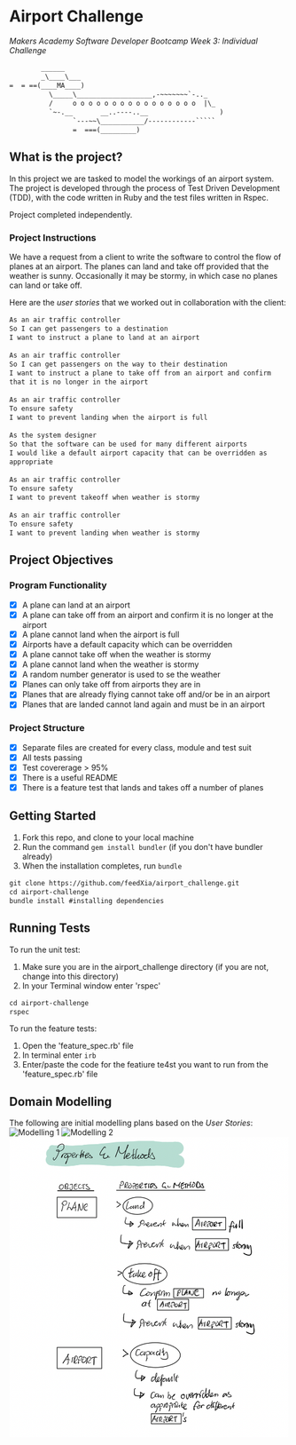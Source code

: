 # Airport Challenge

_Makers Academy Software Developer Bootcamp Week 3: Individual Challenge_

```
        ______
        _\____\___
=  = ==(____MA____)
          \_____\___________________,-~~~~~~~`-.._
          /     o o o o o o o o o o o o o o o o  |\_
          `~-.__       __..----..__                  )
                `---~~\___________/------------`````
                =  ===(_________)

```

## What is the project?
In this project we are tasked to model the workings of an airport system. The project is developed through the process of Test Driven Development (TDD), with the code written in Ruby and the test files written in Rspec.

Project completed independently.

### Project Instructions
We have a request from a client to write the software to control the flow of planes at an airport. The planes can land and take off provided that the weather is sunny. Occasionally it may be stormy, in which case no planes can land or take off.  

Here are the *user stories* that we worked out in collaboration with the client:

```
As an air traffic controller 
So I can get passengers to a destination 
I want to instruct a plane to land at an airport

As an air traffic controller 
So I can get passengers on the way to their destination 
I want to instruct a plane to take off from an airport and confirm that it is no longer in the airport

As an air traffic controller 
To ensure safety 
I want to prevent landing when the airport is full 

As the system designer
So that the software can be used for many different airports
I would like a default airport capacity that can be overridden as appropriate

As an air traffic controller 
To ensure safety 
I want to prevent takeoff when weather is stormy 

As an air traffic controller 
To ensure safety 
I want to prevent landing when weather is stormy 
```

## Project Objectives

### Program Functionality
- [x] A plane can land at an airport
- [x] A plane can take off from an airport and confirm it is no longer at the airport
- [x] A plane cannot land when the airport is full
- [x] Airports have a default capacity which can be overridden
- [x] A plane cannot take off when the weather is stormy
- [x] A plane cannot land when the weather is stormy
- [x] A random number generator is used to se the weather
- [x] Planes can only take off from airports they are in
- [x] Planes that are already flying cannot take off and/or be in an airport
- [x] Planes that are landed cannot land again and must be in an airport

### Project Structure
- [x] Separate files are created for every class, module and test suit
- [x] All tests passing
- [x] Test covererage > 95%
- [x] There is a useful README
- [x] There is a feature test that lands and takes off a number of planes

## Getting Started
1. Fork this repo, and clone to your local machine
2. Run the command `gem install bundler` (if you don't have bundler already)
3. When the installation completes, run `bundle`

```
git clone https://github.com/feedXia/airport_challenge.git
cd airport-challenge
bundle install #installing dependencies
```
## Running Tests

To run the unit test:
1. Make sure you are in the airport_challenge directory (if you are not, change into this directory)
2. In your Terminal window enter 'rspec'

```
cd airport-challenge
rspec
```
To run the feature tests:
1. Open the 'feature_spec.rb' file
2. In terminal enter `irb`
3. Enter/paste the code for the featiure te4st you want to run from the 'feature_spec.rb' file

## Domain Modelling
The following are initial modelling plans based on the *User Stories*: 
![Modelling 1](https://imgur.com/Q1Dig2W)
![Modelling 2](https://imgur.com/zET9djn)
![alt text](https://github.com/feedXia/airport_challenge/blob/f8c7b4cdb3e7822d6ed32c9c3b547bee69016621/modelling1.png?raw=true)
